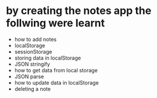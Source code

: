 # by creating the notes app the follwing were learnt 

- how to add notes
- localStorage
- sessionStorage
- storing data in localStorage
- JSON stringify
- how to get data from local storage
- JSON parse
- how to update data in localStorage
- deleting a note